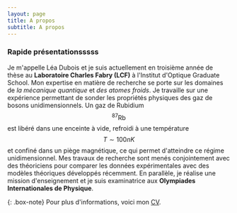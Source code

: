 ```yaml
---
layout: page
title: A propos
subtitle: A propos
---
```


### Rapide présentationsssss
Je m'appelle Léa Dubois et je suis actuellement en troisième année de thèse au **Laboratoire Charles Fabry (LCF)** à l'Institut d'Optique Graduate School. Mon expertise en matière de recherche se porte sur les domaines de *la mécanique quantique* et *des atomes froids*. Je travaille sur une expérience permettant de sonder les propriétés physiques des gaz de bosons unidimensionnels. Un gaz de Rubidium $$^{87}\mathrm{Rb}$$ est libéré dans une enceinte à vide, refroidi à une température $$T \sim 100 nK$$ et confiné dans un piège magnétique, ce qui permet d'atteindre ce régime unidimensionnel. Mes travaux de recherche sont menés conjointement avec des théoriciens pour comparer les données expérimentales avec des modèles théoriques développés récemment. En parallèle, je réalise une mission d'enseignement et je suis examinatrice aux **Olympiades Internationales de Physique**.

{: .box-note}
Pour plus d'informations, voici mon [CV](/assets/pdf/CV_2023.pdf).
